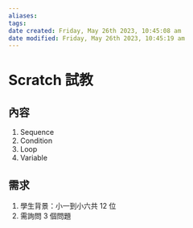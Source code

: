 ```yaml
---
aliases: 
tags: 
date created: Friday, May 26th 2023, 10:45:08 am
date modified: Friday, May 26th 2023, 10:45:19 am
---
```


# Scratch 試教

## 內容

1. Sequence
2. Condition
3. Loop
4. Variable

## 需求

1. 學生背景：小一到小六共 12 位
2. 需詢問 3 個問題

